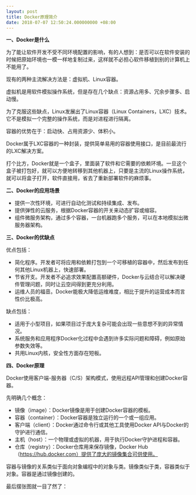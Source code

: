```yaml
---
layout: post
title: Docker原理简介
date: 2018-07-07 12:50:24.000000000 +08:00
---
```


**一、Docker是什么**

为了能让软件开发不受不同环境配置的影响，有的人想到：是否可以在软件安装的时候把原始环境也一模一样地复制过来，这样就不必担心软件移植到别的计算机上不能用了。

现有的两种主流解决方法是：虚拟机、Linux容器。

虚拟机是用软件模拟操作系统，但是存在几个缺点：资源占用多、冗余步骤多、启动慢。

为了克服这些缺点，Linux发展出了Linux容器（Linux Containers，LXC）技术。它不是模拟一个完整的操作系统，而是对进程进行隔离。

容器的优势在于：启动快、占用资源少、体积小。

Docker属于LXC容器的一种封装，提供简单易用的容器使用接口，是目前最流行的LXC解决方案。

打个比方，Docker就是一个盒子，里面装了软件和它需要的依赖环境。一旦这个盒子被打包好，就可以方便地转移到其他机器上，只要是主流的Linux操作系统，就可以将盒子打开，软件直接用，省去了重新部署软件的麻烦事。

**二、Docker的应用场景**

- 提供一次性环境，可进行自动化测试和持续集成、发布。
- 提供弹性的云服务，根据Docker容器的开关来动态扩容或缩容。
- 组件微服务架构，通过多个容器，一台机器跑多个服务，可以在本地模拟出微服务器架构。

**三、Docker的优缺点**

优点包括：

- 简化程序。开发者可将应用和依赖打包到一个可移植的容器中，然后发布到任何其他Linux机器上，快速部署。
- 节省开支。开发者不必追求效果配置高额硬件，Docker与云结合可以解决硬件管理问题，同时让云空间得到更充分利用。
- 运维人员的福音。Docker能极大降低运维难度，相比于提升的运营成本而言性价比极高。

缺点包括：

- 适用于小型项目，如果项目过于庞大复杂可能会出现一些意想不到的异常情况。
- 系统服务和应用程序Docker化过程中会遇到许多实际问题和障碍，例如原始参数失效等。
- 共用Linux内核，安全性方面存在短板。

**四、Docker原理**

Docker使用客户端-服务器（C/S）架构模式，使用远程API管理和创建Docker容器。

先明确几个概念：

- 镜像（image）：Docker镜像是用于创建Docker容器的模板。
- 容器（container）：Docker容器是独立运行的一个或一组应用。
- 客户端（client）：Docker通过命令行或其他工具使用Docker API与Docker的守护进行通信。
- 主机（host）：一个物理或虚拟的机器，用于执行Docker守护进程和容器。
- 仓库（registry）：Docker仓库用来保存镜像，Docker Hub（https://hub.docker.com）提供了庞大的镜像集合可供使用。

容器与镜像的关系类似于面向对象编程中的对象与类。镜像类似于类，容器类似于对象。容器是通过镜像创建的。

最后摆张图就一目了然了：